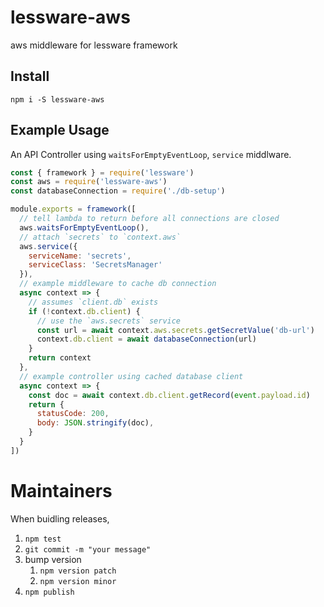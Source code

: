 # lessware-aws
aws middleware for lessware framework

## Install
`npm i -S lessware-aws`


## Example Usage
An API Controller using `waitsForEmptyEventLoop`, `service` middlware.

```javascript
const { framework } = require('lessware')
const aws = require('lessware-aws')
const databaseConnection = require('./db-setup')

module.exports = framework([
  // tell lambda to return before all connections are closed
  aws.waitsForEmptyEventLoop(),
  // attach `secrets` to `context.aws`
  aws.service({
    serviceName: 'secrets',
    serviceClass: 'SecretsManager'
  }),
  // example middleware to cache db connection
  async context => {
    // assumes `client.db` exists
    if (!context.db.client) {
      // use the `aws.secrets` service
      const url = await context.aws.secrets.getSecretValue('db-url')
      context.db.client = await databaseConnection(url)
    }
    return context
  },
  // example controller using cached database client
  async context => {
    const doc = await context.db.client.getRecord(event.payload.id)
    return {
      statusCode: 200,
      body: JSON.stringify(doc),
    }
  }
])
```

# Maintainers

When buidling releases,
1. `npm test`
2. `git commit -m "your message"`
3. bump version 
   1. `npm version patch`
   2. `npm version minor`
4. `npm publish`

